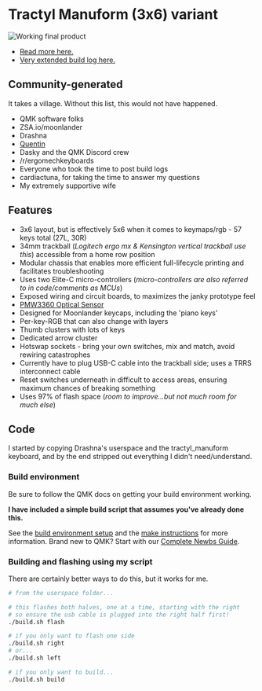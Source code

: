 # Tractyl Manuform (3x6) variant
![Working final product](https://i.redd.it/15mq7kw29e691.jpg)

- [Read more here.](https://blog.practicaltech.ca/keyboardlinkhere)
- [Very extended build log here.](https://docs.google.com/document/d/1714zAB5GvLr3M8TnRpMvAdutThKMioJDGraUgG2VCB4/edit?usp=sharing)

## Community-generated
It takes a village.  Without this list, this would not have happened.
- QMK software folks
- ZSA.io/moonlander
- Drashna
- [Quentin](https://bastardkb.com/)
- Dasky and the QMK Discord crew
- /r/ergomechkeyboards
- Everyone who took the time to post build logs
- cardiactuna, for taking the time to answer my questions
- My extremely supportive wife

## Features
- 3x6 layout, but is effectively 5x6 when it comes to keymaps/rgb - 57 keys total (27L, 30R)
- 34mm trackball (*Logitech ergo mx & Kensington vertical trackball use this*) accessible from a home row position
- Modular chassis that enables more efficient full-lifecycle printing and facilitates troubleshooting
- Uses two Elite-C micro-controllers (*micro-controllers are also referred to in code/comments as MCUs*)
- Exposed wiring and circuit boards, to maximizes the janky prototype feel
- [PMW3360 Optical Sensor](https://www.tindie.com/products/jkicklighter/pmw3360-motion-sensor/)
- Designed for Moonlander keycaps, including the 'piano keys'
- Per-key-RGB that can also change with layers
- Thumb clusters with lots of keys
- Dedicated arrow cluster
- Hotswap sockets - bring your own switches, mix and match, avoid rewiring catastrophes
- Currently have to plug USB-C cable into the trackball side; uses a TRRS interconnect cable
- Reset switches underneath in difficult to access areas, ensuring maximum chances of breaking something
- Uses 97% of flash space (*room to improve...but not much room for much else*)

## Code
I started by copying Drashna's userspace and the tractyl_manuform keyboard, and by the end stripped out everything I didn't need/understand.

### Build environment
Be sure to follow the QMK docs on getting your build environment working.

**I have included a simple build script that assumes you've already done this.**

See the [build environment setup](https://docs.qmk.fm/#/getting_started_build_tools) and the [make instructions](https://docs.qmk.fm/#/getting_started_make_guide) for more information. Brand new to QMK? Start with our [Complete Newbs Guide](https://docs.qmk.fm/#/newbs).


### Building and flashing using my script
There are certainly better ways to do this, but it works for me.

```bash
# from the userspace folder...

# this flashes both halves, one at a time, starting with the right
# so ensure the usb cable is plugged into the right half first!
./build.sh flash

# if you only want to flash one side
./build.sh right
# or...
./build.sh left

# if you only want to build...
./build.sh build
```
